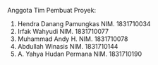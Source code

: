 Anggota Tim Pembuat Proyek:

1. Hendra Danang Pamungkas NIM. 1831710034
2. Irfak Wahyudi NIM. 1831710077
3. Muhammad Andy H. NIM. 1831710078
4. Abdullah Winasis NIM. 1831710144
5. A. Yahya Hudan Permana NIM. 1831710190

